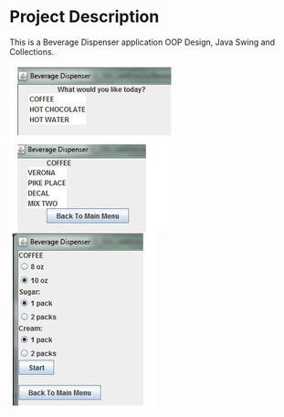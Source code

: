 # Project Description

This is a Beverage Dispenser application OOP Design, Java Swing and Collections.


![dispense coffee](picture_1.jpg)
![add condiments](picture_2.jpg)
